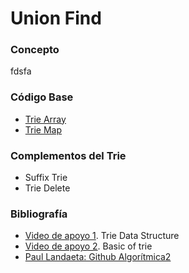 # Union Find

### Concepto 
fdsfa

### Código Base
- [Trie Array](https://github.com/PabloAcker/Algoritmica/blob/main/Cap1%20Estructura%20de%20Datos/Trie/trieArray.cpp)
- [Trie Map](https://github.com/PabloAcker/Algoritmica/blob/main/Cap1%20Estructura%20de%20Datos/Trie/trieMap.cpp)

### Complementos del Trie
- Suffix Trie
- Trie Delete

### Bibliografía
- [Video de apoyo 1](https://www.youtube.com/watch?v=AXjmTQ8LEoI&t=1s). Trie Data Structure
- [Video de apoyo 2](https://www.youtube.com/watch?v=6PX6wqDQE20). Basic of trie
- [Paul Landaeta: Github Algorítmica2](https://github.com/PaulLandaeta/algoritmica2/tree/master/contenido/Estructura_de_datos/trie)

